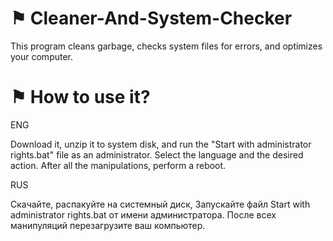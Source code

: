 # ⚑ Cleaner-And-System-Checker
This program cleans garbage, checks system files for errors, and optimizes your computer.

# ⚑ How to use it?

ENG

Download it, unzip it to system disk, and run the "Start with administrator rights.bat" file as an administrator. Select the language and the desired action.
After all the manipulations, perform a reboot.

RUS

Скачайте, распакуйте на системный диск, Запускайте файл Start with administrator rights.bat от имени администратора.
После всех манипуляций перезагрузите ваш компьютер.
